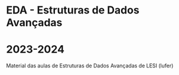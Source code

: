# EDA - Estruturas de Dados Avançadas
# 2023-2024
Material das aulas de Estruturas de Dados Avançadas de LESI
(lufer)
